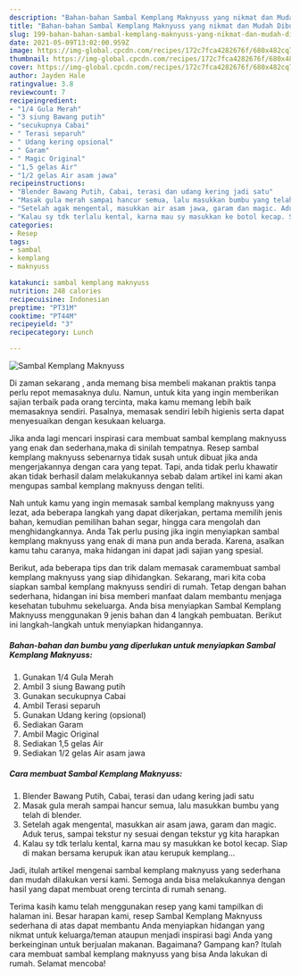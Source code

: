```yaml
---
description: "Bahan-bahan Sambal Kemplang Maknyuss yang nikmat dan Mudah Dibuat"
title: "Bahan-bahan Sambal Kemplang Maknyuss yang nikmat dan Mudah Dibuat"
slug: 199-bahan-bahan-sambal-kemplang-maknyuss-yang-nikmat-dan-mudah-dibuat
date: 2021-05-09T13:02:00.959Z
image: https://img-global.cpcdn.com/recipes/172c7fca4282676f/680x482cq70/sambal-kemplang-maknyuss-foto-resep-utama.jpg
thumbnail: https://img-global.cpcdn.com/recipes/172c7fca4282676f/680x482cq70/sambal-kemplang-maknyuss-foto-resep-utama.jpg
cover: https://img-global.cpcdn.com/recipes/172c7fca4282676f/680x482cq70/sambal-kemplang-maknyuss-foto-resep-utama.jpg
author: Jayden Hale
ratingvalue: 3.8
reviewcount: 7
recipeingredient:
- "1/4 Gula Merah"
- "3 siung Bawang putih"
- "secukupnya Cabai"
- " Terasi separuh"
- " Udang kering opsional"
- " Garam"
- " Magic Original"
- "1,5 gelas Air"
- "1/2 gelas Air asam jawa"
recipeinstructions:
- "Blender Bawang Putih, Cabai, terasi dan udang kering jadi satu"
- "Masak gula merah sampai hancur semua, lalu masukkan bumbu yang telah di blender."
- "Setelah agak mengental, masukkan air asam jawa, garam dan magic. Aduk terus, sampai tekstur ny sesuai dengan tekstur yg kita harapkan"
- "Kalau sy tdk terlalu kental, karna mau sy masukkan ke botol kecap. Siap di makan bersama kerupuk ikan atau kerupuk kemplang..."
categories:
- Resep
tags:
- sambal
- kemplang
- maknyuss

katakunci: sambal kemplang maknyuss 
nutrition: 248 calories
recipecuisine: Indonesian
preptime: "PT31M"
cooktime: "PT44M"
recipeyield: "3"
recipecategory: Lunch

---
```



![Sambal Kemplang Maknyuss](https://img-global.cpcdn.com/recipes/172c7fca4282676f/680x482cq70/sambal-kemplang-maknyuss-foto-resep-utama.jpg)

Di zaman  sekarang , anda memang bisa membeli makanan praktis tanpa perlu repot memasaknya dulu. Namun, untuk kita yang ingin memberikan sajian terbaik pada orang tercinta, maka kamu memang lebih baik memasaknya sendiri. Pasalnya, memasak sendiri lebih higienis serta dapat menyesuaikan dengan kesukaan keluarga.

Jika anda lagi mencari inspirasi cara membuat sambal kemplang maknyuss yang enak dan sederhana,maka di sinilah tempatnya. Resep sambal kemplang maknyuss  sebenarnya tidak susah untuk dibuat jika anda mengerjakannya dengan cara yang tepat. Tapi, anda tidak perlu khawatir akan tidak berhasil dalam melakukannya 
sebab dalam artikel ini kami akan mengupas sambal kemplang maknyuss dengan teliti.  



Nah untuk kamu yang ingin memasak sambal kemplang maknyuss yang lezat, ada beberapa langkah yang dapat dikerjakan, pertama memilih jenis bahan, kemudian pemilihan bahan segar, hingga cara mengolah dan menghidangkannya. Anda Tak perlu pusing jika ingin menyiapkan sambal kemplang maknyuss yang enak di mana pun anda berada. Karena, asalkan kamu  tahu caranya, maka hidangan ini dapat jadi sajian yang spesial.

Berikut, ada beberapa tips dan trik dalam memasak caramembuat sambal kemplang maknyuss yang siap dihidangkan. Sekarang, mari kita coba siapkan sambal kemplang maknyuss sendiri di rumah. Tetap dengan bahan sederhana, hidangan ini bisa memberi manfaat dalam membantu menjaga kesehatan tubuhmu sekeluarga. Anda bisa menyiapkan Sambal Kemplang Maknyuss menggunakan 9 jenis bahan dan 4 langkah pembuatan. Berikut ini langkah-langkah untuk menyiapkan hidangannya.

<!--inarticleads1-->

##### Bahan-bahan dan bumbu yang diperlukan untuk menyiapkan Sambal Kemplang Maknyuss:

1. Gunakan 1/4 Gula Merah
1. Ambil 3 siung Bawang putih
1. Gunakan secukupnya Cabai
1. Ambil  Terasi separuh
1. Gunakan  Udang kering (opsional)
1. Sediakan  Garam
1. Ambil  Magic Original
1. Sediakan 1,5 gelas Air
1. Sediakan 1/2 gelas Air asam jawa




<!--inarticleads2-->

##### Cara membuat Sambal Kemplang Maknyuss:

1. Blender Bawang Putih, Cabai, terasi dan udang kering jadi satu
1. Masak gula merah sampai hancur semua, lalu masukkan bumbu yang telah di blender.
1. Setelah agak mengental, masukkan air asam jawa, garam dan magic. Aduk terus, sampai tekstur ny sesuai dengan tekstur yg kita harapkan
1. Kalau sy tdk terlalu kental, karna mau sy masukkan ke botol kecap. Siap di makan bersama kerupuk ikan atau kerupuk kemplang...




Jadi, itulah artikel mengenai  sambal kemplang maknyuss  yang sederhana dan mudah dilakukan versi kami. Semoga anda bisa melakukannya dengan hasil yang dapat membuat oreng tercinta di rumah senang. 

Terima kasih kamu telah menggunakan resep yang kami tampilkan di halaman ini. Besar harapan kami, resep  Sambal Kemplang Maknyuss sederhana di atas dapat membantu Anda menyiapkan hidangan yang nikmat untuk keluarga/teman ataupun menjadi inspirasi bagi Anda yang berkeinginan untuk berjualan makanan. Bagaimana? Gampang kan? Itulah cara membuat sambal kemplang maknyuss yang bisa Anda lakukan di rumah. Selamat mencoba!

